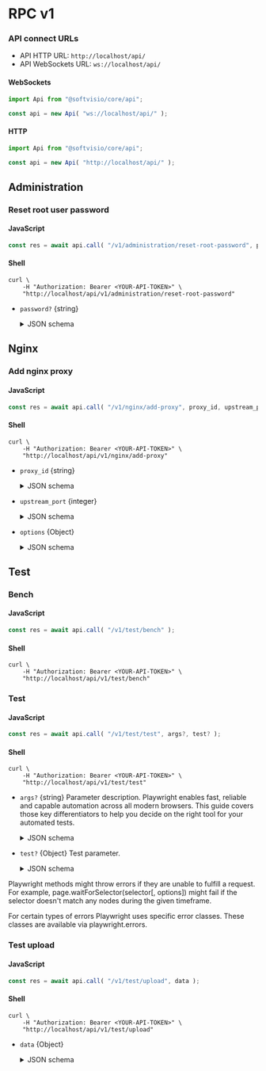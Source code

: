 # RPC v1

### API connect URLs

-   API HTTP URL: `http://localhost/api/`
-   API WebSockets URL: `ws://localhost/api/`

<!-- tabs:start -->

#### **WebSockets**

<!-- prettier-ignore -->
```javascript
import Api from "@softvisio/core/api";

const api = new Api( "ws://localhost/api/" );
```

#### **HTTP**

<!-- prettier-ignore -->
```javascript
import Api from "@softvisio/core/api";

const api = new Api( "http://localhost/api/" );
```

<!-- tabs:end -->

## Administration

### Reset root user password

<!-- tabs:start -->

#### **JavaScript**

<!-- prettier-ignore -->
```javascript
const res = await api.call( "/v1/administration/reset-root-password", password? );
```

#### **Shell**

<!-- prettier-ignore -->
```shell
curl \
    -H "Authorization: Bearer <YOUR-API-TOKEN>" \
    "http://localhost/api/v1/administration/reset-root-password"
```

<!-- tabs:end -->

-   `password?` {string}

    <details>
        <summary>JSON schema</summary>

    ```json
    {
        "type": "string"
    }
    ```

    </details>

## Nginx

### Add nginx proxy

<!-- tabs:start -->

#### **JavaScript**

<!-- prettier-ignore -->
```javascript
const res = await api.call( "/v1/nginx/add-proxy", proxy_id, upstream_port, options );
```

#### **Shell**

<!-- prettier-ignore -->
```shell
curl \
    -H "Authorization: Bearer <YOUR-API-TOKEN>" \
    "http://localhost/api/v1/nginx/add-proxy"
```

<!-- tabs:end -->

-   `proxy_id` {string}

    <details>
        <summary>JSON schema</summary>

    ```json
    {
        "type": "string",
        "fotmat": "kebab-case"
    }
    ```

    </details>

-   `upstream_port` {integer}

    <details>
        <summary>JSON schema</summary>

    ```json
    {
        "type": "integer",
        "format": "ip-port"
    }
    ```

    </details>

-   `options` {Object}

    <details>
        <summary>JSON schema</summary>

    ```json
    {
        "type": "object",
        "properties": {
            "upstreamProxyProtocol": {
                "type": "boolean"
            },
            "servers": {
                "type": "array",
                "minItems": 1,
                "items": {
                    "type": "object",
                    "properties": {
                        "port": {
                            "type": "integer",
                            "format": "ip-port"
                        },
                        "type": {
                            "enum": ["http", "tcp", "udp"]
                        },
                        "serverName": {
                            "anyOf": [
                                {
                                    "type": "null"
                                },
                                {
                                    "type": "string",
                                    "format": "nginx-server-name"
                                },
                                {
                                    "type": "array",
                                    "items": {
                                        "type": "string",
                                        "format": "nginx-server-name"
                                    },
                                    "minItems": 1,
                                    "uniqueItems": true
                                }
                            ]
                        },
                        "sslEnabled": {
                            "type": "boolean"
                        },
                        "maxBodySize": {
                            "type": "string",
                            "format": "digital-size"
                        },
                        "cacheEnabled": {
                            "type": "boolean"
                        },
                        "cacheBypass": {
                            "type": "boolean"
                        },
                        "proxyProtocol": {
                            "type": "boolean"
                        }
                    },
                    "additionalProperties": false,
                    "required": ["port"]
                }
            }
        },
        "additionalProperties": false,
        "required": ["servers"]
    }
    ```

    </details>

## Test

### Bench

<!-- tabs:start -->

#### **JavaScript**

<!-- prettier-ignore -->
```javascript
const res = await api.call( "/v1/test/bench" );
```

#### **Shell**

<!-- prettier-ignore -->
```shell
curl \
    -H "Authorization: Bearer <YOUR-API-TOKEN>" \
    "http://localhost/api/v1/test/bench"
```

<!-- tabs:end -->

### Test

<!-- tabs:start -->

#### **JavaScript**

<!-- prettier-ignore -->
```javascript
const res = await api.call( "/v1/test/test", args?, test? );
```

#### **Shell**

<!-- prettier-ignore -->
```shell
curl \
    -H "Authorization: Bearer <YOUR-API-TOKEN>" \
    "http://localhost/api/v1/test/test"
```

<!-- tabs:end -->

-   `args?` {string} Parameter description. Playwright enables fast, reliable and capable automation across all modern browsers. This guide covers those key differentiators to help you decide on the right tool for your automated tests.

    <details>
        <summary>JSON schema</summary>

    ```json
    {
        "type": "string"
    }
    ```

    </details>

-   `test?` {Object} Test parameter.

    <details>
        <summary>JSON schema</summary>

    ```json
    {
        "type": "object"
    }
    ```

    </details>

Playwright methods might throw errors if they are unable to fulfill a request. For example, page.waitForSelector(selector\[, options]) might fail if the selector doesn't match any nodes during the given timeframe.

For certain types of errors Playwright uses specific error classes. These classes are available via playwright.errors.

### Test upload

<!-- tabs:start -->

#### **JavaScript**

<!-- prettier-ignore -->
```javascript
const res = await api.call( "/v1/test/upload", data );
```

#### **Shell**

<!-- prettier-ignore -->
```shell
curl \
    -H "Authorization: Bearer <YOUR-API-TOKEN>" \
    "http://localhost/api/v1/test/upload"
```

<!-- tabs:end -->

-   `data` {Object}

    <details>
        <summary>JSON schema</summary>

    ```json
    {
        "type": "object",
        "properties": {
            "file": {
                "file": {
                    "maxSize": "52428800",
                    "contentType": ["text/plain", "text/html"]
                }
            },
            "options": {
                "type": "object"
            }
        },
        "additionalProperties": false,
        "required": ["file"]
    }
    ```

    </details>
